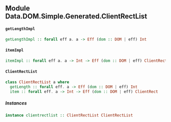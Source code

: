 ## Module Data.DOM.Simple.Generated.ClientRectList

#### `getLengthImpl`

``` purescript
getLengthImpl :: forall eff a. a -> Eff (dom :: DOM | eff) Int
```

#### `itemImpl`

``` purescript
itemImpl :: forall eff a. a -> Int -> Eff (dom :: DOM | eff) ClientRect
```

#### `ClientRectList`

``` purescript
class ClientRectList a where
  getLength :: forall eff. a -> Eff (dom :: DOM | eff) Int
  item :: forall eff. a -> Int -> Eff (dom :: DOM | eff) ClientRect
```

##### Instances
``` purescript
instance clientrectlist :: ClientRectList ClientRectList
```


